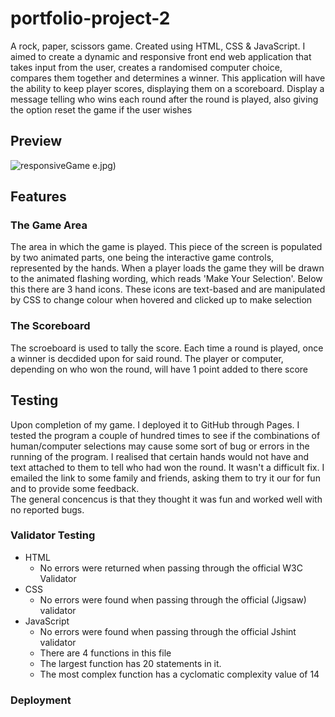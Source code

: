 # portfolio-project-2
A rock, paper, scissors game. Created using HTML, CSS &amp; JavaScript. I aimed to create a dynamic and responsive front end web application 
that takes input from the user, creates a randomised computer choice, compares them together and determines a winner. 
This application will have the ability to keep player scores, displaying them on a scoreboard. 
Display a message telling who wins each round after the round is played, 
also giving the option reset the game if the user wishes     


## Preview
![responsiveGame](https://user-images.githubusercontent.com/98334583/171820250-3177cab1-d6ce-4583-b29f-0adddbff341e.png)
e.jpg)
## Features
### The Game Area
The area in which the game is played. This piece of the screen is populated by two animated parts, one being the interactive game controls, 
represented by the hands. When a player loads the game they will be drawn to the animated flashing wording, which reads 'Make Your Selection'.
Below this there are 3 hand icons. These icons are text-based and are manipulated by CSS to change colour when hovered and clicked up to make selection

### The Scoreboard
The scroeboard is used to tally the score. Each time a round is played, once a winner is decdided upon for said round. The player or computer, depending on who won the round, will have 1 point added to there score    

## Testing
Upon completion of my game. I deployed it to GitHub through Pages. I tested the program a couple of hundred times to see if the combinations of human/computer selections may cause some sort of bug or errors in the running of the program. I realised that certain hands would not have and text attached to them to tell who had won the round. It wasn't a difficult fix. I emailed the link to some family and friends, asking them to try it our for fun and to provide some feedback.  
The general concencus is that they thought it was fun and worked well with no reported bugs.

### Validator Testing
- HTML
    - No errors were returned when passing through the official W3C Validator
- CSS
    - No errors were found when passing through the official (Jigsaw) validator
- JavaScript
    - No errors were found when passing through the official Jshint validator
    - There are 4 functions in this file
    - The largest function has 20 statements in it.
    - The most complex function has a cyclomatic complexity value of 14  
### Deployment

